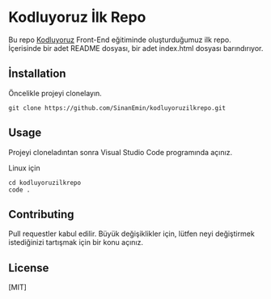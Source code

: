 # Kodluyoruz İlk Repo

Bu repo [Kodluyoruz](https://courses.kodluyoruz.org/) Front-End eğitiminde oluşturduğumuz ilk repo. İçerisinde bir adet README dosyası, bir adet index.html dosyası barındırıyor.

## İnstallation

Öncelikle projeyi clonelayın.

```
git clone https://github.com/SinanEmin/kodluyoruzilkrepo.git
```

## Usage

Projeyi cloneladıntan sonra Visual Studio Code programında açınız.

Linux için
```
cd kodluyoruzilkrepo
code .
```

## Contributing

Pull requestler kabul edilir. Büyük değişiklikler için, lütfen neyi değiştirmek istediğinizi tartışmak için bir konu açınız.

## License

[MIT]                                                                                                                                                                                                                                                                                                                                                                                                                                                                                                       